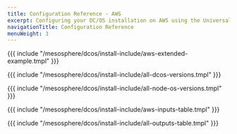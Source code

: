 ```yaml
---
title: Configuration Reference - AWS
excerpt: Configuring your DC/OS installation on AWS using the Universal Installer
navigationTitle: Configuration Reference
menuWeight: 3
---
```

{{{ include "/mesosphere/dcos/install-include/aws-extended-example.tmpl" }}}

{{{ include "/mesosphere/dcos/install-include/all-dcos-versions.tmpl" }}}

{{{ include "/mesosphere/dcos/install-include/all-node-os-versions.tmpl" }}}

{{{ include "/mesosphere/dcos/install-include/aws-inputs-table.tmpl" }}}

{{{ include "/mesosphere/dcos/install-include/all-outputs-table.tmpl" }}}
